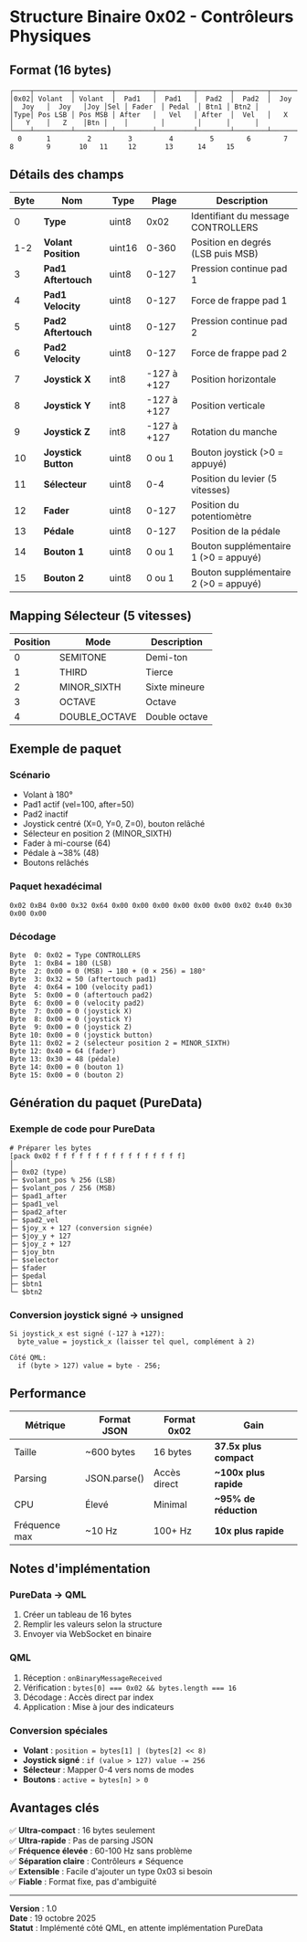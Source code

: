 # Structure Binaire 0x02 - Contrôleurs Physiques

## Format (16 bytes)

```
┌────┬─────────┬─────────┬─────────┬─────────┬────────┬────────┬────────┬────────┬────────┬────┬────┬────────┬────────┬──────┬──────┐
│0x02│ Volant  │ Volant  │  Pad1   │  Pad1   │  Pad2  │  Pad2  │  Joy   │  Joy   │  Joy   │Joy │Sel │ Fader  │ Pedal  │ Btn1 │ Btn2 │
│Type│ Pos LSB │ Pos MSB │ After   │   Vel   │ After  │  Vel   │   X    │   Y    │   Z    │Btn │    │        │        │      │      │
└────┴─────────┴─────────┴─────────┴─────────┴────────┴────────┴────────┴────────┴────────┴────┴────┴────────┴────────┴──────┴──────┘
  0      1         2         3         4         5        6        7        8        9       10   11     12       13      14     15
```

## Détails des champs

| Byte | Nom | Type | Plage | Description |
|------|-----|------|-------|-------------|
| 0 | **Type** | uint8 | 0x02 | Identifiant du message CONTROLLERS |
| 1-2 | **Volant Position** | uint16 | 0-360 | Position en degrés (LSB puis MSB) |
| 3 | **Pad1 Aftertouch** | uint8 | 0-127 | Pression continue pad 1 |
| 4 | **Pad1 Velocity** | uint8 | 0-127 | Force de frappe pad 1 |
| 5 | **Pad2 Aftertouch** | uint8 | 0-127 | Pression continue pad 2 |
| 6 | **Pad2 Velocity** | uint8 | 0-127 | Force de frappe pad 2 |
| 7 | **Joystick X** | int8 | -127 à +127 | Position horizontale |
| 8 | **Joystick Y** | int8 | -127 à +127 | Position verticale |
| 9 | **Joystick Z** | int8 | -127 à +127 | Rotation du manche |
| 10 | **Joystick Button** | uint8 | 0 ou 1 | Bouton joystick (>0 = appuyé) |
| 11 | **Sélecteur** | uint8 | 0-4 | Position du levier (5 vitesses) |
| 12 | **Fader** | uint8 | 0-127 | Position du potentiomètre |
| 13 | **Pédale** | uint8 | 0-127 | Position de la pédale |
| 14 | **Bouton 1** | uint8 | 0 ou 1 | Bouton supplémentaire 1 (>0 = appuyé) |
| 15 | **Bouton 2** | uint8 | 0 ou 1 | Bouton supplémentaire 2 (>0 = appuyé) |

## Mapping Sélecteur (5 vitesses)

| Position | Mode | Description |
|----------|------|-------------|
| 0 | SEMITONE | Demi-ton |
| 1 | THIRD | Tierce |
| 2 | MINOR_SIXTH | Sixte mineure |
| 3 | OCTAVE | Octave |
| 4 | DOUBLE_OCTAVE | Double octave |

## Exemple de paquet

### Scénario
- Volant à 180°
- Pad1 actif (vel=100, after=50)
- Pad2 inactif
- Joystick centré (X=0, Y=0, Z=0), bouton relâché
- Sélecteur en position 2 (MINOR_SIXTH)
- Fader à mi-course (64)
- Pédale à ~38% (48)
- Boutons relâchés

### Paquet hexadécimal
```
0x02 0xB4 0x00 0x32 0x64 0x00 0x00 0x00 0x00 0x00 0x00 0x02 0x40 0x30 0x00 0x00
```

### Décodage
```
Byte  0: 0x02 = Type CONTROLLERS
Byte  1: 0xB4 = 180 (LSB)
Byte  2: 0x00 = 0 (MSB) → 180 + (0 × 256) = 180°
Byte  3: 0x32 = 50 (aftertouch pad1)
Byte  4: 0x64 = 100 (velocity pad1)
Byte  5: 0x00 = 0 (aftertouch pad2)
Byte  6: 0x00 = 0 (velocity pad2)
Byte  7: 0x00 = 0 (joystick X)
Byte  8: 0x00 = 0 (joystick Y)
Byte  9: 0x00 = 0 (joystick Z)
Byte 10: 0x00 = 0 (joystick button)
Byte 11: 0x02 = 2 (sélecteur position 2 = MINOR_SIXTH)
Byte 12: 0x40 = 64 (fader)
Byte 13: 0x30 = 48 (pédale)
Byte 14: 0x00 = 0 (bouton 1)
Byte 15: 0x00 = 0 (bouton 2)
```

## Génération du paquet (PureData)

### Exemple de code pour PureData
```
# Préparer les bytes
[pack 0x02 f f f f f f f f f f f f f f f f]
│
├─ 0x02 (type)
├─ $volant_pos % 256 (LSB)
├─ $volant_pos / 256 (MSB)
├─ $pad1_after
├─ $pad1_vel
├─ $pad2_after
├─ $pad2_vel
├─ $joy_x + 127 (conversion signée)
├─ $joy_y + 127
├─ $joy_z + 127
├─ $joy_btn
├─ $selector
├─ $fader
├─ $pedal
├─ $btn1
└─ $btn2
```

### Conversion joystick signé → unsigned
```
Si joystick_x est signé (-127 à +127):
  byte_value = joystick_x (laisser tel quel, complément à 2)
  
Côté QML:
  if (byte > 127) value = byte - 256;
```

## Performance

| Métrique | Format JSON | Format 0x02 | Gain |
|----------|-------------|-------------|------|
| Taille | ~600 bytes | 16 bytes | **37.5x plus compact** |
| Parsing | JSON.parse() | Accès direct | **~100x plus rapide** |
| CPU | Élevé | Minimal | **~95% de réduction** |
| Fréquence max | ~10 Hz | 100+ Hz | **10x plus rapide** |

## Notes d'implémentation

### PureData → QML
1. Créer un tableau de 16 bytes
2. Remplir les valeurs selon la structure
3. Envoyer via WebSocket en binaire

### QML
1. Réception : `onBinaryMessageReceived`
2. Vérification : `bytes[0] === 0x02 && bytes.length === 16`
3. Décodage : Accès direct par index
4. Application : Mise à jour des indicateurs

### Conversion spéciales
- **Volant** : `position = bytes[1] | (bytes[2] << 8)`
- **Joystick signé** : `if (value > 127) value -= 256`
- **Sélecteur** : Mapper 0-4 vers noms de modes
- **Boutons** : `active = bytes[n] > 0`

## Avantages clés

✅ **Ultra-compact** : 16 bytes seulement  
✅ **Ultra-rapide** : Pas de parsing JSON  
✅ **Fréquence élevée** : 60-100 Hz sans problème  
✅ **Séparation claire** : Contrôleurs ≠ Séquence  
✅ **Extensible** : Facile d'ajouter un type 0x03 si besoin  
✅ **Fiable** : Format fixe, pas d'ambiguïté  

---

**Version** : 1.0  
**Date** : 19 octobre 2025  
**Statut** : Implémenté côté QML, en attente implémentation PureData

